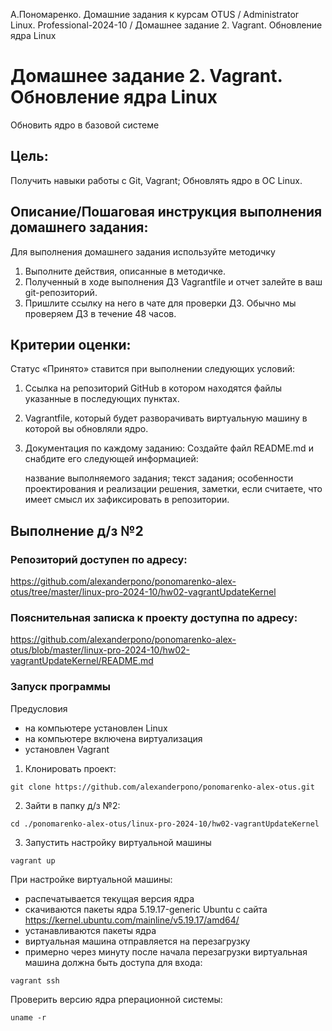А.Пономаренко. Домашние задания к курсам OTUS / Administrator Linux. Professional-2024-10 / Домашнее задание 2. Vagrant. Обновление ядра Linux

# Домашнее задание 2. Vagrant. Обновление ядра Linux

Обновить ядро в базовой системе
## Цель:

Получить навыки работы с Git, Vagrant;
Обновлять ядро в ОС Linux.

## Описание/Пошаговая инструкция выполнения домашнего задания:
Для выполнения домашнего задания используйте методичку
1. Выполните действия, описанные в методичке.
2. Полученный в ходе выполнения ДЗ Vagrantfile и отчет залейте в ваш git-репозиторий.
3. Пришлите ссылку на него в чате для проверки ДЗ. Обычно мы проверяем ДЗ в течение 48 часов.


## Критерии оценки:

Статус «Принято» ставится при выполнении следующих условий:

1. Ссылка на репозиторий GitHub в котором находятся файлы указанные в последующих пунктах.
2. Vagrantfile, который будет разворачивать виртуальную машину в которой вы обновляли ядро.
3. Документация по каждому заданию:
    Создайте файл README.md и снабдите его следующей информацией:

    название выполняемого задания;
    текст задания;
    особенности проектирования и реализации решения,
    заметки, если считаете, что имеет смысл их зафиксировать в репозитории.

## Выполнение д/з №2

### Репозиторий доступен по адресу:
https://github.com/alexanderpono/ponomarenko-alex-otus/tree/master/linux-pro-2024-10/hw02-vagrantUpdateKernel

### Пояснительная записка к проекту доступна по адресу:
https://github.com/alexanderpono/ponomarenko-alex-otus/blob/master/linux-pro-2024-10/hw02-vagrantUpdateKernel/README.md

### Запуск программы

Предусловия
* на компьютере установлен Linux
* на компьютере включена виртуализация
* установлен Vagrant


1. Клонировать проект: 
```
git clone https://github.com/alexanderpono/ponomarenko-alex-otus.git
```

2. Зайти в папку д/з №2: 
```
cd ./ponomarenko-alex-otus/linux-pro-2024-10/hw02-vagrantUpdateKernel 
```

3. Запустить настройку виртуальной машины
```
vagrant up
```

При настройке виртуальной машины: 
* распечатывается текущая версия ядра
* скачиваются пакеты ядра 5.19.17-generic Ubuntu с сайта https://kernel.ubuntu.com/mainline/v5.19.17/amd64/
* устанавливаются пакеты ядра
* виртуальная машина отправляется на перезагрузку
* примерно через минуту после начала перезагрузки виртуальная машина должна быть доступа для входа:


```
vagrant ssh
```

Проверить версию ядра рперационной системы:
```
uname -r
```
